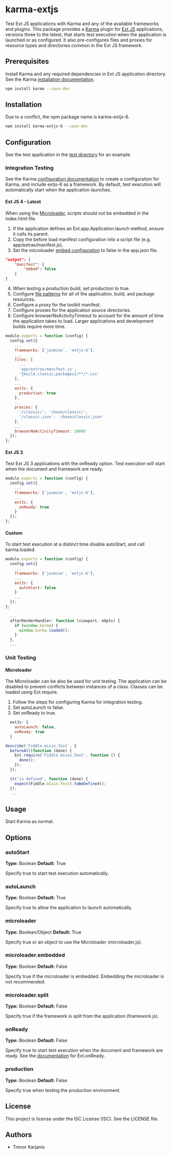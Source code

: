 # karma-extjs

Test Ext JS applications with Karma and any of the available frameworks and plugins. This package provides a [Karma](https://karma-runner.github.io) plugin for [Ext JS](https://www.sencha.com/products/extjs/) applications, versions three to the latest, that starts test execution when the application is launched or as configured. It also pre-configures files and proxies for resource types and directories common in the Ext JS framework.

## Prerequisites

Install Karma and any required dependencies in Ext JS application directory. See the Karma [installation documentation](https://karma-runner.github.io/2.0/intro/installation.html).
```bash
npm install karma --save-dev
```

## Installation

Due to a conflict, the npm package name is karma-extjs-6.

```bash
npm install karma-extjs-6 --save-dev
```

## Configuration

See the test application in the [test directory](https://github.com/TrevorKarjanis/karma-extjs/tree/master/test) for an example.

### Integration Testing

See the Karma [configuration documentation](https://karma-runner.github.io/2.0/intro/configuration.html) to create a configuration for Karma, and include extjs-6 as a framework. By default, test execution will automatically start when the application launches.

#### Ext JS 4 - Latest

When using the [Microloader](http://docs.sencha.com/cmd/guides/microloader.html), scripts should not be embedded in the index.html file.

1. If the application defines an Ext.app.Application.launch method, ensure it calls its parent.
2. Copy the before load manifest configuration into a script file (e.g. app/extras/manifest.js).
3. Set the microloader [embed configuration](http://docs.sencha.com/cmd/guides/microloader.html#microloader_-_embedded_manifest) to false in the app.json file.
```json
"output": {
    "manifest": {
        "embed": false
    }
}
```
4. When testing a production build, set production to true.
5. Configure [file patterns](http://karma-runner.github.io/2.0/config/files.html) for all of the application, build, and package resources.
6. Configure a proxy for the toolkit manifest.
7. Configure proxies for the application source directories.
8. Configure browserNoActivityTimeout to account for the amount of time the application takes to load. Larger applications and development builds require more time.
```js
module.exports = function (config) {
  config.set({
    ...
    frameworks: ['jasmine', 'extjs-6'],
    ...
    files: [
      ...
      'app/extras/manifest.js',
	  '{build,classic,packages}/**/*.css'
    ],
    ...
    extJs: {
      production: true
    },
    ...
    proxies: {
	  '/classic/', '/base/classic/',
      '/classic.json': '/base/classic.json'
    },
    ...
    browserNoActivityTimeout: 20000
  });
};
```

#### Ext JS 3

Test Ext JS 3 applications with the onReady option. Test execution will start when the document and framework are ready.

```js
module.exports = function (config) {
  config.set({
    ...
    frameworks: ['jasmine', 'extjs-6'],
    ...
    extJs: {
      onReady: true
    }
  });
};
```

#### Custom

To start test execution at a distinct time disable autoStart, and call karma.loaded.

```js
module.exports = function (config) {
  config.set({
    ...
    frameworks: ['jasmine', 'extjs-6'],
    ...
    extJs: {
      autoStart: false
    }
    ...
  });
};
```
```js
  ...
  afterRenderHandler: function (viewport, eOpts) {
    if (window.karma) {
      window.karma.loaded();
	}
  },
  ...
```

### Unit Testing

#### Microloader

The Microloader can be also be used for unit testing. The application can be disabled to prevent conflicts between instances of a class. Classes can be loaded using Ext.require.

1. Follow the steps for configuring Karma for integration testing.
2. Set autoLaunch to false.
3. Set onReady to true.
```js
  extJs: {
    autoLaunch: false,
    onReady: true
  }
```
```js
describe('Fiddle.mixin.Test', {
  beforeAll(function (done) {
    Ext.require('Fiddle.mixin.Test', function () {
      done();
    });
  });

  it('is defined', function (done) {
    expect(Fiddle.mixin.Text).toBeDefined();
  });
  ...
```

## Usage

Start Karma as normal.

## Options

### autoStart

**Type:** Boolean **Default:** True

Specify true to start test execution automatically.

### autoLaunch

**Type:** Boolean **Default:** True

Specify true to allow the application to launch automatically.

### microloader

**Type:** Boolean/Object **Default:** True

Specify true or an object to use the Microloader (microloader.js).

### microloader.embedded

**Type:** Boolean **Default:** False

Specify true if the microloader is embedded. Embedding the microloader is not recommended.

### microloader.split

**Type:** Boolean **Default:** False

Specify true if the framework is split from the application (framework.js).

### onReady

**Type:** Boolean **Default:** False

Specify true to start test execution when the document and framework are ready. See the [documentation](https://docs.sencha.com/extjs/6.2.0/classic/Ext.html#method-onReady) for Ext.onReady.

### production

**Type:** Boolean **Default:** False

Specify true when testing the production environment.

## License

This project is license under the ISC License (ISC). See the LICENSE file.

## Authors

* Trevor Karjanis
